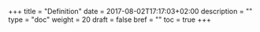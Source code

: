 +++
title = "Definition"
date = 2017-08-02T17:17:03+02:00
description = ""
type = "doc"
weight = 20
draft = false
bref = ""
toc = true
+++
